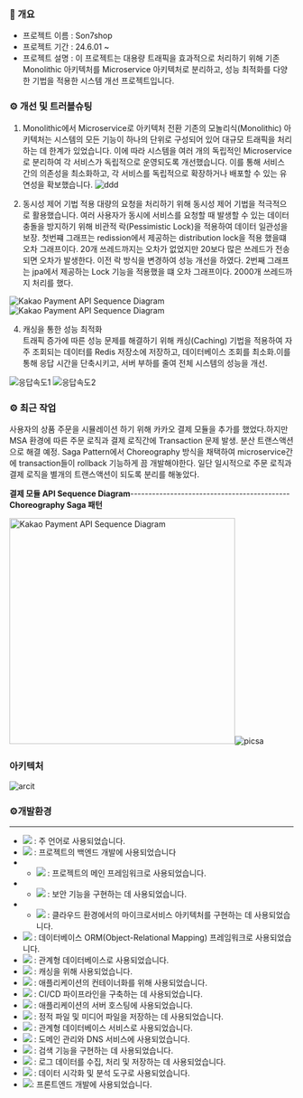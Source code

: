 ### 📄 개요

- 프로젝트 이름 : Son7shop
- 프로젝트 기간 : 24.6.01 ~
- 프로젝트 설명 :  이 프로젝트는 대용량 트래픽을 효과적으로 처리하기 위해 기존 Monolithic 아키텍처를 Microservice 아키텍처로 분리하고, 성능 최적화를 다양한 기법을 적용한 시스템 개선 프로젝트입니다.

 ### ⚙ 개선 및 트러블슈팅                  
1. Monolithic에서 Microservice로 아키텍처 전환
기존의 모놀리식(Monolithic) 아키텍처는 시스템의 모든 기능이 하나의 단위로 구성되어 있어 대규모 트래픽을 처리하는 데 한계가 있었습니다. 이에 따라 시스템을 여러 개의 독립적인 Microservice로 분리하여 각 서비스가 독립적으로 운영되도록 개선했습니다.
이를 통해 서비스 간의 의존성을 최소화하고, 각 서비스를 독립적으로 확장하거나 배포할 수 있는 유연성을 확보했습니다.
![ddd](https://github.com/user-attachments/assets/790e2716-30e7-4e67-bece-dda709569cb8)


2. 동시성 제어 기법 적용
대량의 요청을 처리하기 위해 동시성 제어 기법을 적극적으로 활용했습니다. 여러 사용자가 동시에 서비스를 요청할 때 발생할 수 있는 데이터 충돌을 방지하기 위해 비관적 락(Pessimistic Lock)을 적용하여 데이터 일관성을 보장.
   첫번쨰 그래프는 redission에서 제공하는 distribution lock을 적용 했을떄 오차 그래프이다. 20개 쓰레드까지는 오차가 없었지만 20보다 많은 쓰레드가 전송되면 오차가 발생한다. 이전 락 방식을 변경하여 성능 개선을 하였다. 2번째 그래프는 jpa에서 제공하는 Lock 기능을 적용했을 떄 오차 그래프이다. 2000개 쓰레드까지 처리를 했다.
                                         
<img src="https://github.com/user-attachments/assets/1a4ab341-aab1-4954-ba89-d6eece40813e" alt="Kakao Payment API Sequence Diagram"/>
<img src="https://github.com/user-attachments/assets/941c9d93-9830-4e66-a4bd-4de70d801258" alt="Kakao Payment API Sequence Diagram"/>


4. 캐싱을 통한 성능 최적화<br>
트래픽 증가에 따른 성능 문제를 해결하기 위해 캐싱(Caching) 기법을 적용하여 자주 조회되는 데이터를 Redis 저장소에 저장하고, 데이터베이스 조회를 최소화.이를 통해 응답 시간을 단축시키고, 서버 부하를 줄여 전체 시스템의 성능을 개선.

![응답속도1](https://github.com/user-attachments/assets/d6e5df6c-e14d-4b97-8977-7898f0a577f2) ![응답속도2](https://github.com/user-attachments/assets/2b45528b-2b86-43ec-92eb-e1da408c26e9)

###  ⚙ 최근 작업 
사용자의 상품 주문을 시뮬레이션 하기 위해 카카오 결제 모듈을 추가를 했었다.하지만 MSA 환경에 따른 주문 로직과 결제 로직간에 Transaction 문제 발생. 분산 트랜스액션으로 해결 예정. Saga Pattern에서 Choreography 방식을 채택하여 microservice간에 transaction들이 rollback 기능하게 끔 개발해야한다. 일단 일시적으로 주문 로직과 결제 로직을 별개의 트랜스액션이 되도록 분리를 해놓았다.   

 **결제 모듈 API Sequence Diagram**--------------------------------------------**Choreography Saga 패턴**                                                                                                                                                                                                   
 
<img src="https://github.com/user-attachments/assets/cc3468b3-b3de-427c-873b-52cce8bdbae9" alt="Kakao Payment API Sequence Diagram" width="400"/>![picsa](https://github.com/user-attachments/assets/f8518f3e-2e89-4876-afa6-226f9ce5e94e)


  
### 아키텍처
![arcit](https://github.com/user-attachments/assets/83d2982f-9364-40a7-b2b3-a9a79e548584)


### ⚙개발환경


---

- <img src="https://img.shields.io/badge/java-007396?style=for-the-badge&logo=OpenJDK&logoColor=white"> : 주 언어로 사용되었습니다.
- <img src="https://img.shields.io/badge/Spring-6DB33F?style=for-the-badge&logo=Spring&logoColor=white"> : 프로젝트의 백엔드 개발에 사용되었습니다
- - <img src="https://img.shields.io/badge/springboot-6DB33F?style=for-the-badge&logo=springboot&logoColor=white"> : 프로젝트의 메인 프레임워크로 사용되었습니다.
- - <img src="https://img.shields.io/badge/Spring Security-6DB33F?style=for-the-badge&logo=Spring Security&logoColor=white"> : 보안 기능을 구현하는 데 사용되었습니다.
- - <img src="https://img.shields.io/badge/Spring Cloud-6DB33F?style=for-the-badge&logo=Spring cloud&logoColor=white"> : 클라우드 환경에서의 마이크로서비스 아키텍처를 구현하는 데 사용되었습니다.
- <img src="https://img.shields.io/badge/Hibernate-59666C?style=for-the-badge&logo=Hibernate&logoColor=white"> : 데이터베이스 ORM(Object-Relational Mapping) 프레임워크로 사용되었습니다.
- <img src="https://img.shields.io/badge/MySQL-4479A1?style=for-the-badge&logo=MySQL&logoColor=white"> : 관계형 데이터베이스로 사용되었습니다.
- <img src="https://img.shields.io/badge/Redis-DC382D?style=for-the-badge&logo=Redis&logoColor=white"> : 캐싱을 위해 사용되었습니다.
- <img src="https://img.shields.io/badge/docker-%230db7ed.svg?style=for-the-badge&logo=docker&logoColor=white"> : 애플리케이션의 컨테이너화를 위해 사용되었습니다.
- <img src="https://img.shields.io/badge/GitHub Actions-2088FF?style=for-the-badge&logo=GitHub Actions&logoColor=white"> : CI/CD 파이프라인을 구축하는 데 사용되었습니다.
- <img src="https://img.shields.io/badge/Amazon%20EC2-FF9900?style=for-the-badge&logo=Amazon%20EC2&logoColor=white"> : 애플리케이션의 서버 호스팅에 사용되었습니다.
- <img src="https://img.shields.io/badge/Amazon%20S3-569A31?style=for-the-badge&logo=Amazon%20S3&logoColor=white"> : 정적 파일 및 미디어 파일을 저장하는 데 사용되었습니다.
- <img src="https://img.shields.io/badge/Amazon%20RDS-527FFF?style=for-the-badge&logo=Amazon%20RDS&logoColor=white"> : 관계형 데이터베이스 서비스로 사용되었습니다.
- <img src="https://img.shields.io/badge/amazon%20route%2053-8C4FFF?style=for-the-badge&logo=amazonroute53&logoColor=white"> : 도메인 관리와 DNS 서비스에 사용되었습니다.
- <img src="https://img.shields.io/badge/Elasticsearch-005571?style=for-the-badge&logo=Elasticsearch&logoColor=white"> : 검색 기능을 구현하는 데 사용되었습니다.
- <img src="https://img.shields.io/badge/Logstash-005571?style=for-the-badge&logo=Logstash&logoColor=white"> : 로그 데이터를 수집, 처리 및 저장하는 데 사용되었습니다.
- <img src="https://img.shields.io/badge/Kibana-005571?style=for-the-badge&logo=Kibana&logoColor=white"> : 데이터 시각화 및 분석 도구로 사용되었습니다.
-  <img src="https://img.shields.io/badge/-ReactJs-61DAFB?style=for-the-badge&logo=react&logoColor=white">: 프론트엔드 개발에 사용되었습니다.
